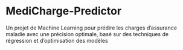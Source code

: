 # MediCharge-Predictor
Un projet de Machine Learning pour prédire les charges d’assurance maladie avec une précision optimale, basé sur des techniques de régression et d’optimisation des modèles
